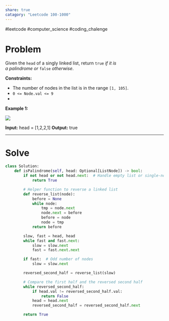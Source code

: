 ```yaml
---
share: true
catagory: "Leetcode 100-1000"
---
```

#leetcode #computer_science #coding_chalenge

# Problem

Given the `head` of a singly linked list, return `true` _if it is a_ _palindrome_ _or_ `false` _otherwise_.

**Constraints:**

- The number of nodes in the list is in the range `[1, 105]`.
- `0 <= Node.val <= 9`
- 
**Example 1:**

![](https://assets.leetcode.com/uploads/2021/03/03/pal1linked-list.jpg)

**Input:** head = [1,2,2,1]
**Output:** true

---
# Solve

```python
class Solution:
    def isPalindrome(self, head: Optional[ListNode]) -> bool:
        if not head or not head.next:  # Handle empty list or single-node list
            return True

        # Helper function to reverse a linked list
        def reverse_list(node):
            before = None
            while node:
                tmp = node.next
                node.next = before
                before = node
                node = tmp
            return before

        slow, fast = head, head
        while fast and fast.next:
            slow = slow.next
            fast = fast.next.next

        if fast:  # Odd number of nodes
            slow = slow.next

        reversed_second_half = reverse_list(slow)

        # Compare the first half and the reversed second half
        while reversed_second_half:
            if head.val != reversed_second_half.val:
                return False
            head = head.next
            reversed_second_half = reversed_second_half.next

        return True
```